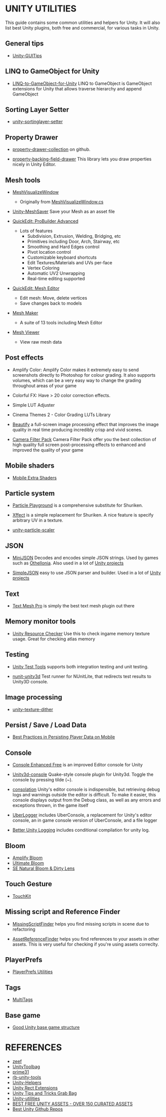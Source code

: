 # UNITY UTILITIES

This guide contains some common utilities and helpers for Unity. It will also list best Unity plugins, both free and commercial, for various tasks in Unity.

## General tips
* [Unity-GUITips](https://github.com/kimsama/Unity-GUITips)

## LINQ to GameObject for Unity
* [LINQ-to-GameObject-for-Unity](https://github.com/neuecc/LINQ-to-GameObject-for-Unity) LINQ to GameObject is GameObject extensions for Unity that allows traverse hierarchy and append GameObject

## Sorting Layer Setter
* [unity-sortinglayer-setter](https://github.com/minhhh/unity-sortinglayer-setter)

## Property Drawer
* [property-drawer-collection](https://github.com/anchan828/property-drawer-collection) on github.

* [property-backing-field-drawer](https://github.com/minhhh/property-backing-field-drawer) This library lets you draw properties nicely in Unity Editor.

## Mesh tools
* [MeshVisualizeWindow](https://github.com/minhhh/unity-utilities/blob/master/Assets/EditorTools/MeshVisualizeWindow/MeshVisualizeWindow.cs)
    * Originally from [MeshVisualizeWindow.cs](https://gist.github.com/TJHeuvel/c4f8d218a0d774682560a8f348a90dff)

* [Unity-MeshSaver](https://github.com/pharan/Unity-MeshSaver) Save your Mesh as an asset file

* [QuickEdit: ProBuilder Advanced](https://www.assetstore.unity3d.com/en/#!/content/3558)
    * Lots of features
        * Subdivision, Extrusion, Welding, Bridging, etc
        * Primitives including Door, Arch, Stairway, etc
        * Smoothing and Hard Edges control
        * Pivot location control
        * Customizable keyboard shortcuts
        * Edit Textures/Materials and UVs per-face
        * Vertex Coloring
        * Automatic UV2 Unwrapping
        * Real-time editing supported

* [QuickEdit: Mesh Editor](https://www.assetstore.unity3d.com/en/#!/content/4464)
    * Edit mesh: Move, delete vertices
    * Save changes back to models

* [Mesh Maker](https://www.assetstore.unity3d.com/en/#!/content/11625)
    * A suite of 13 tools including Mesh Editor

* [Mesh Viewer](https://www.assetstore.unity3d.com/en/#!/content/10903)
    * View raw mesh data

## Post effects
* Amplify Color: Amplify Color makes it extremely easy to send screenshots directly to Photoshop for colour grading. It also supports volumes, which can be a very easy way to change the grading throughout areas of your game

* Colorful FX: Have > 20 color correction effects.

* Simple LUT Adjuster

* Cinema Themes 2 - Color Grading LUTs Library

* [Beautify](https://www.assetstore.unity3d.com/en/#!/content/61730) a full-screen image processing effect that improves the image quality in real time producing incredibly crisp and vivid scenes.

* [Camera Filter Pack](https://www.assetstore.unity3d.com/en/#!/content/18433) Camera Filter Pack offer you the best collection of high quality full screen post-processing effects to enhanced and improved the quality of your game

## Mobile shaders
* [Mobile Extra Shaders](https://www.assetstore.unity3d.com/en/#!/content/22718)

## Particle system
* [Particle Playground](https://www.assetstore.unity3d.com/en/#!/content/13325) is a comprehensive substitute for Shuriken.

* [Xffect](https://www.assetstore.unity3d.com/en/#!/content/3810) is a simple replacement for Shuriken. A nice feature is specify arbitrary UV in a texture.

* [unity-particle-scaler](https://github.com/minhhh/unity-particle-scaler)

## JSON
* [MiniJSON](https://gist.github.com/darktable/1411710) Decodes and encodes simple JSON strings. Used by games such as [Othellonia](http://othellonia.net/). Also used in a lot of [Unity projects](https://github.com/search?p=1&q=unity+minijson&ref=searchresults&type=Code&utf8=%E2%9C%93)

* [SimpleJSON](http://wiki.unity3d.com/index.php/SimpleJSON) easy to use JSON parser and builder. Used in a lot of [Unity projects](https://github.com/search?p=1&q=unity+simplejson&type=Code&utf8=%E2%9C%93)


## Text
* [Text Mesh Pro](https://www.assetstore.unity3d.com/en/#!/content/17662) is simply the best text mesh plugin out there

## Memory monitor tools
* [Unity Resource Checker](https://github.com/handcircus/Unity-Resource-Checker) Use this to check ingame memory texture usage. Great for checking atlas memory

## Testing
* [Unity Test Tools](https://bitbucket.org/Unity-Technologies/unitytesttools/wiki/Home) supports both integration testing and unit testing.

* [nunit-unity3d](https://github.com/minhhh/nunit-unity3d) Test runner for NUnitLite, that redirects test results to Unity3D console.

## Image processing
* [unity-texture-dither](https://github.com/minhhh/unity-texture-dither)

## Persist / Save / Load Data
* [Best Practices in Persisting Player Data on Mobile](http://minhhh.github.io/posts/best-practices-in-persisting-player-data-on-mobile)

## Console
* [Console Enhanced Free](https://www.assetstore.unity3d.com/en/#!/content/42381) is an improved Editor console for Unity

* [Unity3d-console](https://github.com/mikelovesrobots/unity3d-console) Quake-style console plugin for Unity3d. Toggle the console by pressing tilde (~).

* [consolation](https://github.com/mminer/consolation) Unity's editor console is indispensible, but retrieving debug logs and warnings outside the editor is difficult. To make it easier, this console displays output from the Debug class, as well as any errors and exceptions thrown, in the game itself

* [UberLogger](https://github.com/bbbscarter/UberLogger) includes UberConsole, a replacement for Unity's editor console, an in game console version of UberConsole, and a file logger

* [Better Unity Logging](http://blog.puzey.net/simple-better-unity-logging/) includes conditional compilation for unity log.

## Bloom
* [Amplify Bloom](https://www.assetstore.unity3d.com/en/#!/content/53299)
* [Ultimate Bloom](https://www.assetstore.unity3d.com/en/#!/content/31396)
* [SE Natural Bloom & Dirty Lens](https://www.assetstore.unity3d.com/en/#!/content/17324)

## Touch Gesture
* [TouchKit](https://github.com/prime31/TouchKit)

## Missing script and Reference Finder
* [MissingScriptFinder](https://github.com/minhhh/UBootstrap.Core/blob/master/Assets/UBootstrap.Core/Plugins/EditorExtension/Editor/MissingScriptFinder.cs) helps you find missing scripts in scene due to refactoring

* [AssetReferenceFinder](https://github.com/minhhh/UBootstrap.Core/blob/master/Assets/UBootstrap.Core/Plugins/EditorExtension/Editor/AssetReferencerFinder.cs) helps you find references to your assets in other assets. This is very useful for checking if you're using assets correclty.

## PlayerPrefs
* [PlayerPrefs Utilities](http://sabresaurus.com/docs/playerprefs-editor-utilities-documentation/)

## Tags
* [MultiTags](https://www.assetstore.unity3d.com/en/#!/content/21475)

## Base game
* [Good Unity base game structure](https://github.com/kwnetzwelt/ugb-source)

# REFERENCES
* [zeef](https://unity3d-open-source.zeef.com/taras.leskiv)
* [UnityToolbag](https://github.com/nickgravelyn/UnityToolbag)
* [prime31](https://github.com/prime31/)
* [rb-unity-tools](https://github.com/redbluegames/rb-unity-tools/)
* [Unity-Helpers](https://github.com/mikecann/Unity-Helpers)
* [Unity Rect Extensions](https://github.com/nitreo/unity-rect-extensions)
* [Unity Tips and Tricks Grab Bag](https://www.youtube.com/watch?v=qSQRZAxXlqw)
* [Unity-utilities](https://github.com/jorgenpt/unity-utilities)
* [BEST FREE UNITY ASSETS - OVER 150 CURATED ASSETS](http://www.procedural-worlds.com/blog/best-free-unity-assets-categorised-mega-list/)
* [Best Unity Github Repos](http://1darray.com/blog/2016/03/08/best-unity-github-repositories/)

